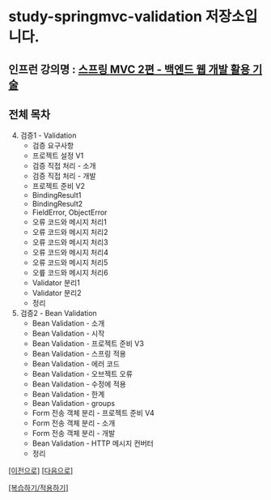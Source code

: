 # study-springmvc-validation 저장소입니다.

## 인프런 강의명 : [스프링 MVC 2편 - 백엔드 웹 개발 활용 기술](https://www.inflearn.com/course/%EC%8A%A4%ED%94%84%EB%A7%81-mvc-2)

## 전체 목차
4. 검증1 - Validation
    - 검증 요구사항
    - 프로젝트 설정 V1
    - 검증 직접 처리 - 소개
    - 검증 직접 처리 - 개발
    - 프로젝트 준비 V2
    - BindingResult1
    - BindingResult2
    - FieldError, ObjectError
    - 오류 코드와 메시지 처리1
    - 오류 코드와 메시지 처리2
    - 오류 코드와 메시지 처리3
    - 오류 코드와 메시지 처리4
    - 오류 코드와 메시지 처리5
    - 오륲 코드와 메시지 처리6
    - Validator 분리1
    - Validator 분리2
    - 정리
5. 검증2 - Bean Validation
    - Bean Validation - 소개
    - Bean Validation - 시작
    - Bean Validation - 프로젝트 준비 V3
    - Bean Validation - 스프링 적용
    - Bean Validation - 에러 코드
    - Bean Validation - 오브젝트 오류
    - Bean Validation - 수정에 적용
    - Bean Validation - 한계
    - Bean Validation - groups
    - Form 전송 객체 분리 - 프로젝트 준비 V4
    - Form 전송 객체 분리 - 소개
    - Form 전송 객체 분리 - 개발
    - Bean Validation - HTTP 메시지 컨버터
    - 정리

[[이전으로]](https://github.com/heechul90/study-springmvc-message) [[다음으로]](https://github.com/heechul90/study-springmvc-login)

[[복습하기/적용하기]](https://github.com/heechul90/project-hellcoding)
